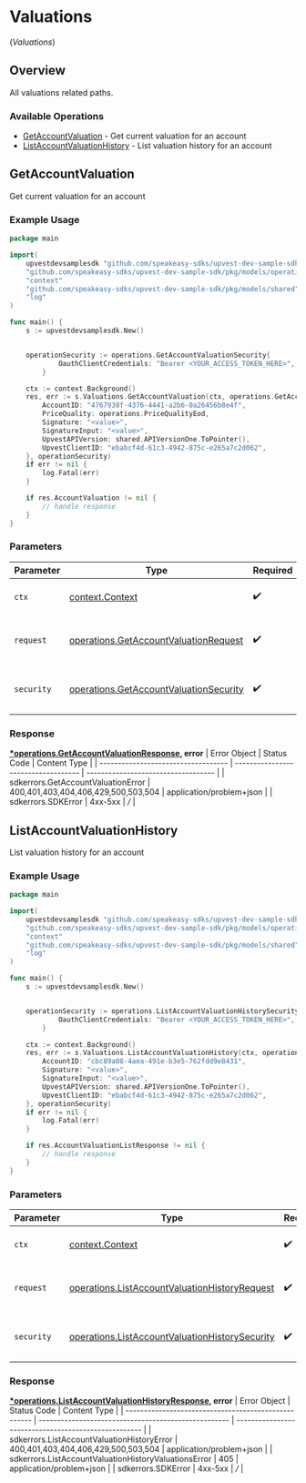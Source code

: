# Valuations
(*Valuations*)

## Overview

All valuations related paths.

### Available Operations

* [GetAccountValuation](#getaccountvaluation) - Get current valuation for an account
* [ListAccountValuationHistory](#listaccountvaluationhistory) - List valuation history for an account

## GetAccountValuation

Get current valuation for an account

### Example Usage

```go
package main

import(
	upvestdevsamplesdk "github.com/speakeasy-sdks/upvest-dev-sample-sdk"
	"github.com/speakeasy-sdks/upvest-dev-sample-sdk/pkg/models/operations"
	"context"
	"github.com/speakeasy-sdks/upvest-dev-sample-sdk/pkg/models/shared"
	"log"
)

func main() {
    s := upvestdevsamplesdk.New()


    operationSecurity := operations.GetAccountValuationSecurity{
            OauthClientCredentials: "Bearer <YOUR_ACCESS_TOKEN_HERE>",
        }

    ctx := context.Background()
    res, err := s.Valuations.GetAccountValuation(ctx, operations.GetAccountValuationRequest{
        AccountID: "4767938f-4376-4441-a2b6-0a26456b8e4f",
        PriceQuality: operations.PriceQualityEod,
        Signature: "<value>",
        SignatureInput: "<value>",
        UpvestAPIVersion: shared.APIVersionOne.ToPointer(),
        UpvestClientID: "ebabcf4d-61c3-4942-875c-e265a7c2d062",
    }, operationSecurity)
    if err != nil {
        log.Fatal(err)
    }

    if res.AccountValuation != nil {
        // handle response
    }
}
```

### Parameters

| Parameter                                                                                            | Type                                                                                                 | Required                                                                                             | Description                                                                                          |
| ---------------------------------------------------------------------------------------------------- | ---------------------------------------------------------------------------------------------------- | ---------------------------------------------------------------------------------------------------- | ---------------------------------------------------------------------------------------------------- |
| `ctx`                                                                                                | [context.Context](https://pkg.go.dev/context#Context)                                                | :heavy_check_mark:                                                                                   | The context to use for the request.                                                                  |
| `request`                                                                                            | [operations.GetAccountValuationRequest](../../pkg/models/operations/getaccountvaluationrequest.md)   | :heavy_check_mark:                                                                                   | The request object to use for the request.                                                           |
| `security`                                                                                           | [operations.GetAccountValuationSecurity](../../pkg/models/operations/getaccountvaluationsecurity.md) | :heavy_check_mark:                                                                                   | The security requirements to use for the request.                                                    |


### Response

**[*operations.GetAccountValuationResponse](../../pkg/models/operations/getaccountvaluationresponse.md), error**
| Error Object                        | Status Code                         | Content Type                        |
| ----------------------------------- | ----------------------------------- | ----------------------------------- |
| sdkerrors.GetAccountValuationError  | 400,401,403,404,406,429,500,503,504 | application/problem+json            |
| sdkerrors.SDKError                  | 4xx-5xx                             | */*                                 |

## ListAccountValuationHistory

List valuation history for an account

### Example Usage

```go
package main

import(
	upvestdevsamplesdk "github.com/speakeasy-sdks/upvest-dev-sample-sdk"
	"github.com/speakeasy-sdks/upvest-dev-sample-sdk/pkg/models/operations"
	"context"
	"github.com/speakeasy-sdks/upvest-dev-sample-sdk/pkg/models/shared"
	"log"
)

func main() {
    s := upvestdevsamplesdk.New()


    operationSecurity := operations.ListAccountValuationHistorySecurity{
            OauthClientCredentials: "Bearer <YOUR_ACCESS_TOKEN_HERE>",
        }

    ctx := context.Background()
    res, err := s.Valuations.ListAccountValuationHistory(ctx, operations.ListAccountValuationHistoryRequest{
        AccountID: "cbc89a08-4aea-491e-b3e5-762fdd9e8431",
        Signature: "<value>",
        SignatureInput: "<value>",
        UpvestAPIVersion: shared.APIVersionOne.ToPointer(),
        UpvestClientID: "ebabcf4d-61c3-4942-875c-e265a7c2d062",
    }, operationSecurity)
    if err != nil {
        log.Fatal(err)
    }

    if res.AccountValuationListResponse != nil {
        // handle response
    }
}
```

### Parameters

| Parameter                                                                                                            | Type                                                                                                                 | Required                                                                                                             | Description                                                                                                          |
| -------------------------------------------------------------------------------------------------------------------- | -------------------------------------------------------------------------------------------------------------------- | -------------------------------------------------------------------------------------------------------------------- | -------------------------------------------------------------------------------------------------------------------- |
| `ctx`                                                                                                                | [context.Context](https://pkg.go.dev/context#Context)                                                                | :heavy_check_mark:                                                                                                   | The context to use for the request.                                                                                  |
| `request`                                                                                                            | [operations.ListAccountValuationHistoryRequest](../../pkg/models/operations/listaccountvaluationhistoryrequest.md)   | :heavy_check_mark:                                                                                                   | The request object to use for the request.                                                                           |
| `security`                                                                                                           | [operations.ListAccountValuationHistorySecurity](../../pkg/models/operations/listaccountvaluationhistorysecurity.md) | :heavy_check_mark:                                                                                                   | The security requirements to use for the request.                                                                    |


### Response

**[*operations.ListAccountValuationHistoryResponse](../../pkg/models/operations/listaccountvaluationhistoryresponse.md), error**
| Error Object                                         | Status Code                                          | Content Type                                         |
| ---------------------------------------------------- | ---------------------------------------------------- | ---------------------------------------------------- |
| sdkerrors.ListAccountValuationHistoryError           | 400,401,403,404,406,429,500,503,504                  | application/problem+json                             |
| sdkerrors.ListAccountValuationHistoryValuationsError | 405                                                  | application/problem+json                             |
| sdkerrors.SDKError                                   | 4xx-5xx                                              | */*                                                  |
